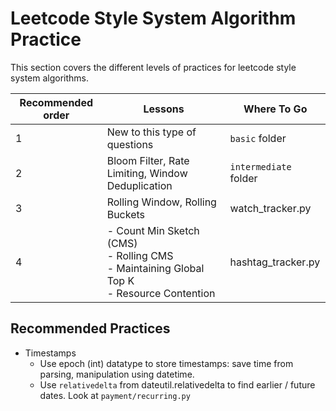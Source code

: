
# Leetcode Style System Algorithm Practice

This section covers the different levels of practices for leetcode style system algorithms.

|Recommended order|Lessons|Where To Go|
|--|--|--|
|1|New to this type of questions|`basic` folder
|2|Bloom Filter, Rate Limiting, Window Deduplication|`intermediate` folder
|3|Rolling Window, Rolling Buckets|watch_tracker.py
|4|- Count Min Sketch (CMS) <br> - Rolling CMS <br> - Maintaining Global Top K <br> - Resource Contention <br> |hashtag_tracker.py

## Recommended Practices

- Timestamps
  -  Use epoch (int) datatype to store timestamps: save time from parsing, manipulation using datetime.
  -  Use `relativedelta` from dateutil.relativedelta to find earlier / future dates. Look at `payment/recurring.py`
  